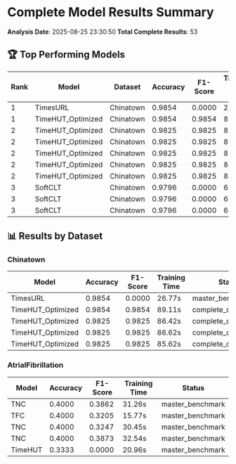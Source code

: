 # Complete Model Results Summary

**Analysis Date**: 2025-08-25 23:30:50
**Total Complete Results**: 53

## 🏆 Top Performing Models

| Rank | Model | Dataset | Accuracy | F1-Score | Training Time (s) | Epochs | GPU Memory (MB) | FLOPs | Source |
|------|-------|---------|----------|----------|------------------|---------|-----------------|-------|--------|
| 1 | TimesURL | Chinatown | 0.9854 | 0.0000 | 26.77 | 200 | 0.0 | 0.0 | benchmark_report.json |
| 1 | TimeHUT_Optimized | Chinatown | 0.9854 | 0.9854 | 89.11 | 200 | 0.0 | 0.0 | individual_optimization_sigmoid.json |
| 2 | TimeHUT_Optimized | Chinatown | 0.9825 | 0.9825 | 86.42 | 200 | 0.0 | 0.0 | individual_optimization_linear.json |
| 2 | TimeHUT_Optimized | Chinatown | 0.9825 | 0.9825 | 86.62 | 200 | 0.0 | 0.0 | individual_optimization_exponential.json |
| 2 | TimeHUT_Optimized | Chinatown | 0.9825 | 0.9825 | 85.62 | 200 | 0.0 | 0.0 | individual_optimization_step.json |
| 2 | TimeHUT_Optimized | Chinatown | 0.9825 | 0.9825 | 85.09 | 200 | 0.0 | 0.0 | individual_optimization_polynomial.json |
| 2 | TimeHUT_Optimized | Chinatown | 0.9825 | 0.9825 | 85.26 | 200 | 0.0 | 0.0 | individual_optimization_cosine.json |
| 3 | SoftCLT | Chinatown | 0.9796 | 0.0000 | 6.88 | 200 | 0.0 | 0.0 | benchmark_report.json |
| 3 | SoftCLT | Chinatown | 0.9796 | 0.0000 | 6.50 | 200 | 0.0 | 0.0 | benchmark_report.json |
| 3 | SoftCLT | Chinatown | 0.9796 | 0.0000 | 6.47 | 200 | 0.0 | 0.0 | benchmark_report.json |

## 📊 Results by Dataset

### Chinatown

| Model | Accuracy | F1-Score | Training Time | Status |
|-------|----------|----------|---------------|--------|
| TimesURL | 0.9854 | 0.0000 | 26.77s | master_benchmark |
| TimeHUT_Optimized | 0.9854 | 0.9854 | 89.11s | complete_optimization |
| TimeHUT_Optimized | 0.9825 | 0.9825 | 86.42s | complete_optimization |
| TimeHUT_Optimized | 0.9825 | 0.9825 | 86.62s | complete_optimization |
| TimeHUT_Optimized | 0.9825 | 0.9825 | 85.62s | complete_optimization |

### AtrialFibrillation

| Model | Accuracy | F1-Score | Training Time | Status |
|-------|----------|----------|---------------|--------|
| TNC | 0.4000 | 0.3862 | 31.26s | master_benchmark |
| TFC | 0.4000 | 0.3205 | 15.77s | master_benchmark |
| TNC | 0.4000 | 0.3247 | 30.45s | master_benchmark |
| TNC | 0.4000 | 0.3873 | 32.54s | master_benchmark |
| TimeHUT | 0.3333 | 0.0000 | 20.96s | master_benchmark |

